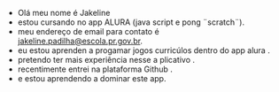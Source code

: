 - Olá meu nome é Jakeline 
- estou cursando no app ALURA (java script e pong ¨scratch¨).
- meu endereço de email para contato é jakeline.padilha@escola.pr.gov.br.
- eu estou aprenden a progamar jogos curricúlos dentro do app alura .
- pretendo ter mais experiência nesse a plicativo .
- recentimente entrei na plataforma Github .
- e estou aprendendo a dominar este app.
